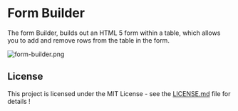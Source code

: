 # Form Builder

The form Builder, builds out an HTML 5 form within a table, which allows you to add and remove rows from the table in the form.

<img src="/oluomoniyi/from-builder/blob/master/media/form-builder.png?raw=true" alt="form-builder.png">

## License

This project is licensed under the MIT License - see the [LICENSE.md](LICENSE.md) file for details
!